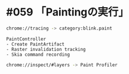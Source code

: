 # #059 「Paintingの実行」

```bash
chrome://tracing -> category:blink.paint
```

```text
PaintController
- Create PaintArtifact
- Raster invalidation tracking
- Skia command recording
```

```bash
chrome://inspect/#layers -> Paint Profiler
```
